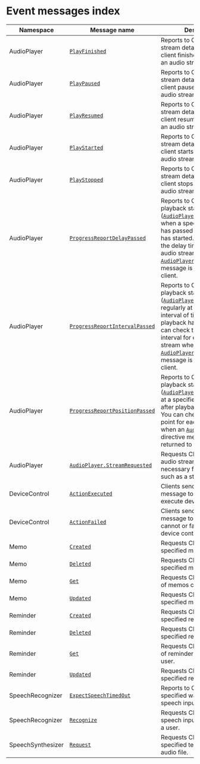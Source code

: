 # Event messages index

| Namespace         | Message name       | Description                                             |
|-------------------|----------------|-------------------------------------------------|
| AudioPlayer       | [`PlayFinished`](/CIC/References/APIs/AudioPlayer.md#PlayFinished) | Reports to CIC on audio stream details when your client finishes playback of an audio stream.        |
| AudioPlayer       | [`PlayPaused`](/CIC/References/APIs/AudioPlayer.md#PlayPaused)     | Reports to CIC on audio stream details when your client pauses playback of an audio stream.    |
| AudioPlayer       | [`PlayResumed`](/CIC/References/APIs/AudioPlayer.md#PlayResumed)   | Reports to CIC on audio stream details when your client resumes playback of an audio stream.            |
| AudioPlayer       | [`PlayStarted`](/CIC/References/APIs/AudioPlayer.md#PlayStarted)   | Reports to CIC on audio stream details when your client starts playback of an audio stream.       |
| AudioPlayer       | [`PlayStopped`](/CIC/References/APIs/AudioPlayer.md#PlayStopped)   | Reports to CIC on audio stream details when your client stops playback of an audio stream.       |
| AudioPlayer       | [`ProgressReportDelayPassed`](/CIC/References/APIs/AudioPlayer.md#ProgressReportPositionPassed) | Reports to CIC on a current playback state ([`AudioPlayer.PlaybackState`](/CIC/References/Context_Objects.md#PlaybackState)) when a specified delay time has passed after playback has started. You can check the delay time for each audio stream when an [`AudioPlayer.Play`](/CIC/References/APIs/AudioPlayer.md#Play) directive message is returned to your client. |
| AudioPlayer       | [`ProgressReportIntervalPassed`](/CIC/References/APIs/AudioPlayer.md#ProgressReportPositionPassed)| Reports to CIC on a current playback state ([`AudioPlayer.PlaybackState`](/CIC/References/Context_Objects.md#PlaybackState)) regularly at a specified interval of time after playback has started. You can check the reporting interval for each audio stream when an [`AudioPlayer.Play`](/CIC/References/APIs/AudioPlayer.md#Play) directive message is returned to your client. |
| AudioPlayer       | [`ProgressReportPositionPassed`](/CIC/References/APIs/AudioPlayer.md#ProgressReportPositionPassed) | Reports to CIC on a current playback state ([`AudioPlayer.PlaybackState`](/CIC/References/Context_Objects.md#PlaybackState)) at a specified reporting point after playback has started. You can check the reporting point for each audio stream when an [`AudioPlayer.Play`](/CIC/References/APIs/AudioPlayer.md#Play) directive message is returned to your client. |
| AudioPlayer       | [`AudioPlayer.StreamRequested`](/CIC/References/APIs/AudioPlayer.md#StreamRequested) | Requests CIC for additional audio stream details necessary for playback, such as a streaming URL. |
| DeviceControl     | [`ActionExecuted`](/CIC/References/APIs/DeviceControl.md#ActionExecuted) | Clients send this directive message to CIC after they execute device control. |
| DeviceControl     | [`ActionFailed`](/CIC/References/APIs/DeviceControl.md#ActionFailed) | Clients send this directive message to CIC if they cannot or fail to execute device control. |
| Memo              | [`Created`](/CIC/References/APIs/Memo.md#Created)                  | Requests CIC to create a specified memo.                                                            |
| Memo              | [`Deleted`](/CIC/References/APIs/Memo.md#Deleted)                  | Requests CIC to delete a specified memo.                                                            |
| Memo              | [`Get`](/CIC/References/APIs/Memo.md#Get)                          | Requests CIC to get a full list of memos created by a user.                                                    |
| Memo              | [`Updated`](/CIC/References/APIs/Memo.md#Updated)                  | Requests CIC to update a specified memo.                                                            |
| Reminder          | [`Created`](/CIC/References/APIs/Reminder.md#Created)              | Requests CIC to create a specified reminder.                                                         |
| Reminder          | [`Deleted`](/CIC/References/APIs/Reminder.md#Deleted)              | Requests CIC to delete a specified reminder.                                                         |
| Reminder          | [`Get`](/CIC/References/APIs/Reminder.md#Get)                      | Requests CIC to get a full list of reminders created by a user.                                                 |
| Reminder          | [`Updated`](/CIC/References/APIs/Reminder.md#Updated)              | Requests CIC to update a specified reminder.                                                         |
| SpeechRecognizer  | [`ExpectSpeechTimedOut`](/CIC/References/APIs/SpeechRecognizer.md#ExpectSpeechTimedOut) | Reports to CIC that the specified waiting time for speech input has timed out.                               |
| SpeechRecognizer  | [`Recognize`](/CIC/References/APIs/SpeechRecognizer.md#Recognize)  | Requests CIC to recognize speech input coming in from a user.                                          |
| SpeechSynthesizer | [`Request`](/CIC/References/APIs/SpeechSynthesizer.md#Request)     | Requests CIC to synthesize specified text into a TTS audio file.                                             |